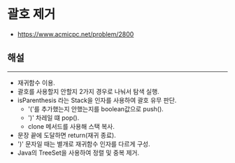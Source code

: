 # 괄호 제거

- https://www.acmicpc.net/problem/2800

## 해설

---

- 재귀함수 이용.
- 괄호를 사용할지 안할지 2가지 경우로 나눠서 탐색 실행.
- isParenthesis 라는 Stack을 인자를 사용하여 괄호 유무 판단.
  - '('를 추가했는지 안했는지를 boolean값으로 push().
  - ')' 차레일 떄 pop().
  - clone 메서드를 사용해 스택 복사.
- 문장 끝에 도달하면 return(재귀 종료).
- ')' 문자일 때는 별개로 재귀함수 인자를 다르게 구성.
- Java의 TreeSet을 사용하여 정렬 및 중복 제거.

